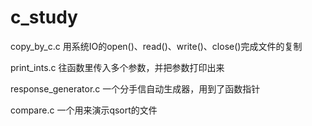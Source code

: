 # c_study
copy_by_c.c
用系统IO的open()、read()、write()、close()完成文件的复制

print_ints.c
往函数里传入多个参数，并把参数打印出来

response_generator.c
一个分手信自动生成器，用到了函数指针

compare.c
一个用来演示qsort的文件
